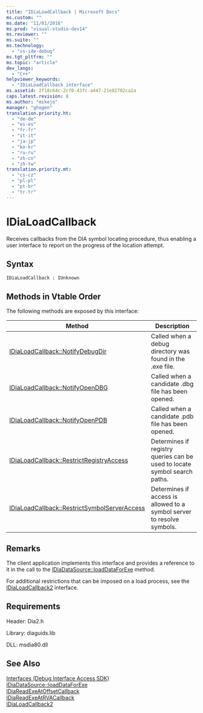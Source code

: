 ```yaml
---
title: "IDiaLoadCallback | Microsoft Docs"
ms.custom: ""
ms.date: "11/01/2016"
ms.prod: "visual-studio-dev14"
ms.reviewer: ""
ms.suite: ""
ms.technology: 
  - "vs-ide-debug"
ms.tgt_pltfrm: ""
ms.topic: "article"
dev_langs: 
  - "C++"
helpviewer_keywords: 
  - "IDiaLoadCallback interface"
ms.assetid: 2f18c64c-2cf0-43fc-a447-21e82702ca2a
caps.latest.revision: 8
ms.author: "mikejo"
manager: "ghogen"
translation.priority.ht: 
  - "de-de"
  - "es-es"
  - "fr-fr"
  - "it-it"
  - "ja-jp"
  - "ko-kr"
  - "ru-ru"
  - "zh-cn"
  - "zh-tw"
translation.priority.mt: 
  - "cs-cz"
  - "pl-pl"
  - "pt-br"
  - "tr-tr"
---
```

# IDiaLoadCallback
Receives callbacks from the DIA symbol locating procedure, thus enabling a user interface to report on the progress of the location attempt.  
  
## Syntax  
  
```  
IDiaLoadCallback : IUnknown  
```  
  
## Methods in Vtable Order  
 The following methods are exposed by this interface:  
  
|Method|Description|  
|------------|-----------------|  
|[IDiaLoadCallback::NotifyDebugDir](../../debugger/debug-interface-access/idialoadcallback-notifydebugdir.md)|Called when a debug directory was found in the .exe file.|  
|[IDiaLoadCallback::NotifyOpenDBG](../../debugger/debug-interface-access/idialoadcallback-notifyopendbg.md)|Called when a candidate .dbg file has been opened.|  
|[IDiaLoadCallback::NotifyOpenPDB](../../debugger/debug-interface-access/idialoadcallback-notifyopenpdb.md)|Called when a candidate .pdb file has been opened.|  
|[IDiaLoadCallback::RestrictRegistryAccess](../../debugger/debug-interface-access/idialoadcallback-restrictregistryaccess.md)|Determines if registry queries can be used to locate symbol search paths.|  
|[IDiaLoadCallback::RestrictSymbolServerAccess](../../debugger/debug-interface-access/idialoadcallback-restrictsymbolserveraccess.md)|Determines if access is allowed to a symbol server to resolve symbols.|  
  
## Remarks  
 The client application implements this interface and provides a reference to it in the call to the [IDiaDataSource::loadDataForExe](../../debugger/debug-interface-access/idiadatasource-loaddataforexe.md) method.  
  
 For additional restrictions that can be imposed on a load process, see the [IDiaLoadCallback2](../../debugger/debug-interface-access/idialoadcallback2.md) interface.  
  
## Requirements  
 Header: Dia2.h  
  
 Library: diaguids.lib  
  
 DLL: msdia80.dll  
  
## See Also  
 [Interfaces (Debug Interface Access SDK)](../../debugger/debug-interface-access/interfaces-debug-interface-access-sdk.md)   
 [IDiaDataSource::loadDataForExe](../../debugger/debug-interface-access/idiadatasource-loaddataforexe.md)   
 [IDiaReadExeAtOffsetCallback](../../debugger/debug-interface-access/idiareadexeatoffsetcallback.md)   
 [IDiaReadExeAtRVACallback](../../debugger/debug-interface-access/idiareadexeatrvacallback.md)   
 [IDiaLoadCallback2](../../debugger/debug-interface-access/idialoadcallback2.md)